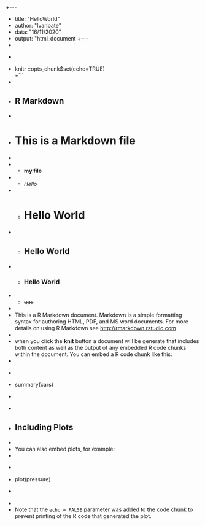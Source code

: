 
+---
+ title: "HelloWorld"
+ author: "Ivanbate"
+ data: "16/11/2020"
+ output: "html_document
+---
+
+ ```{r setup, include=FALSE}
+ knitr ::opts_chunk$set(echo=TRUE)  
+```  
+
+ ## R Markdown
+
+ # This is a Markdown file
+
+ - **my file**
+ - *Hello*
+ - # Hello World
+ - ## Hello World
+ - ### Hello World
+ - ~~ups~~ 
+
+ This is a R Markdown document. Markdown is a simple formatting syntax for authoring HTML, PDF, and MS word documents. For more details on using R Markdown see  <http://rmarkdown.rstudio.com> 
+
+ when you click the **knit** button a document will be generate that includes both content as well as the output of any embedded R code chunks within the document. You can embed a R code chunk like this:
+
+ ```{r cars}
+ summary(cars)
+ ```
+
+ ## Including Plots
+
+ You can also embed plots, for example: 
+
+ ``` {r pressure, echo=FALSE}
+ plot(pressure)
+ ```
+
+ Note that the `echo = FALSE` parameter was added to the code chunk to prevent printing of the R code that generated the plot.
